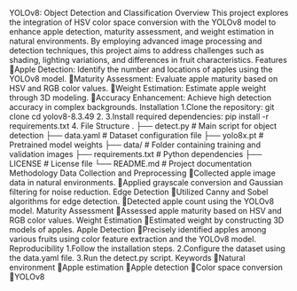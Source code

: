 YOLOv8: Object Detection and Classification
Overview
This project explores the integration of HSV color space conversion with the YOLOv8 model to enhance apple detection, maturity assessment, and weight estimation in natural environments. By employing advanced image processing and detection techniques, this project aims to address challenges such as shading, lighting variations, and differences in fruit characteristics.
Features
Apple Detection: Identify the number and locations of apples using the YOLOv8 model.
Maturity Assessment: Evaluate apple maturity based on HSV and RGB color values.
Weight Estimation: Estimate apple weight through 3D modeling.
Accuracy Enhancement: Achieve high detection accuracy in complex backgrounds.
Installation
1.Clone the repository: 
git clone <repository-url>
cd yolov8-8.3.49
2.
3.Install required dependencies: 
pip install -r requirements.txt
4.
File Structure
.
├── detect.py         # Main script for object detection
├── data.yaml         # Dataset configuration file
├── yolo8x.pt         # Pretrained model weights
├── data/             # Folder containing training and validation images
├── requirements.txt  # Python dependencies
├── LICENSE           # License file
└── README.md         # Project documentation
Methodology
Data Collection and Preprocessing
Collected apple image data in natural environments.
Applied grayscale conversion and Gaussian filtering for noise reduction.
Edge Detection
Utilized Canny and Sobel algorithms for edge detection.
Detected apple count using the YOLOv8 model.
Maturity Assessment
Assessed apple maturity based on HSV and RGB color values.
Weight Estimation
Estimated weight by constructing 3D models of apples.
Apple Detection
Precisely identified apples among various fruits using color feature extraction and the YOLOv8 model.
Reproducibility
1.Follow the installation steps.
2.Configure the dataset using the data.yaml file.
3.Run the detect.py script.
Keywords
Natural environment
Apple estimation
Apple detection
Color space conversion
YOLOv8
